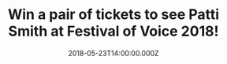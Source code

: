 ---
campaign-uuid: "c-dc403916-5411-4122-bea7-1992cc525fe0"
type: "Preview"
category: "Tickets"
date: "2018-05-23T14:00:00.000Z"
end-date: "2018-06-04T23:59:00.000Z"
disable-form: false
is_promoted: false
has_entry_page: true
title: "Win a pair of tickets to see Patti Smith at Festival of Voice 2018!"
competition-description: "<p>Calling all Patti Smith fans! Festival of Voice is back\
  \ and we want to take YOU there! We’ve managed to get our hands on a pair of tickets\
  \ to see perform live the incredible Patti Smith PLUS a side of stage access at\
  \ the Wales Millennium Centre, Cardiff on Tuesday 12th of June to a lucky NME AAA\
  \ member to win!</p>\r\n<p>Fancy coming along with us?</p>"
hero-header: "Win a pair of tickets to see Patti Smith at Festival of Voice 2018!"
terms-confirmation: "N/A"
banner-img: "https://assets.expresslyapp.com/asset-221a24d4-94b5-48da-9fea-8fca1a3e6647.jpg"
logo-left-href: "http://festivalofvoice.wales"
logo-left-image: "https://assets.expresslyapp.com/asset-98c823ca-1261-40db-9044-2a86babd9347.jpg"
logo-left-title: "Festival of Voice"
bg-image-hero: "https://assets.expresslyapp.com/asset-f61f1d85-9332-4c95-aa59-fe1a88fa125d.jpg"
bg-image-first: "https://assets.expresslyapp.com/asset-81a6fc66-f6e1-4871-a2a1-569b88b4df21.jpg"
bg-image-second: "https://assets.expresslyapp.com/asset-fa65bee8-2ae0-4dcb-9cb7-320aa8c6b30f.jpg"
bg-image-third: "https://assets.expresslyapp.com/asset-0b49fdd0-f35d-48a0-aef9-0e2f88866772.jpg"
section1-content: "<p>Festival of Voice 2018 has finally arrived and is packed with\
  \ great music artists to celebrate culture and the voice!</p>\r\n<p>LUMP – a new\
  \ collaboration between Laura Marling and musician and producer Mike Lindsay of\
  \ Tunng – join Patti Smith, Elvis Costello, Angélique Kidjo, a Gruff Rhys world\
  \ premiere and more to complete the line-up of headline music artists performing\
  \ at Wales Millennium Centre.</p>"
section2-content: "<p>Festival of Voice is overjoyed to invite Patti Smith to perform\
  \ live in Cardiff for the first time since she played at the city’s Coal Exchange\
  \ in 2011!</p>\r\n<p>13 albums, 4 Grammy nominations, and a Golden Globe nominee\
  \ for the song Mercy Is from the film Noah; these are just a few of this astonishing\
  \ woman’s awards, nominations, honours and accolades.</p>"
section3-content: "<p>Patti joins Festival of Voice 2018 to share her words and poetry\
  \ exploring life as a mother, lover, a widow, and a dreamer at this amazing event\
  \ which promises to be an incredible\_festival!</p> \r\n<p>If you are as excited\
  \ as we are, think no more because we have 2 tickets to see her perform live!</p>\r\
  \n<p>Enter the draw below for a chance to win and you could hear her powerful voice\
  \ at Festival of Voice 2018 with exclusive side of stage access at Wales Millennium\
  \ Centre, Cardiff on Tuesday 12th of June.</p> \r\n<p>Good luck!</p>"
entry-title: "Win a pair of tickets to see Patti Smith at Festival of Voice 2018!"
entry-content: "<p>Complete the form below before June 4th at 23:59 to be in with\
  \ a chance to rock out with Patti Smith at Festival of Voice 2018! with side of\
  \ stage access at the Wales Millennium Centre.</p>"
has-winner: false
prize-description: "A pair of tickets to see Patti Smith at Festival of Voice 2018\
  \ with side of stage access at the Wales Millennium Centre on the 12th of June."
prize-restrictions: "Winner is responsible for any transport costs to/from the event."
---